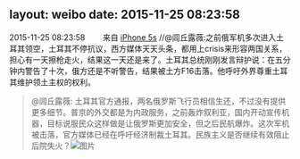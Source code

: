 layout: weibo
date: 2015-11-25 08:23:58
---
<meta name="referrer" content="no-referrer" />

2015-11-25 08:23:58  &nbsp;&nbsp;&nbsp;&nbsp;&nbsp;&nbsp; 来自 <a href="sinaweibo://customweibosource" rel="nofollow">iPhone 5s</a>
 //@闾丘露薇:之前俄军机多次进入土耳其领空，土耳其不停抗议，西方媒体天天头条，都用上crisis来形容两国关系，担心有一天擦枪走火，结果这一天还是来了。土耳其总统刚刚发言辩护说：在五分钟内警告了十次，俄方还是不听警告，结果被土方F16击落。他呼吁外界尊重土耳其维护领土主权的权利。
>  @闾丘露薇: 土耳其官方通报，两名俄罗斯飞行员相信生还，不过没有提供更多细节。普京的外交都是为内政服务，之前轰炸叙利亚，国内开动宣传机器，目标说服民众这样做是让俄罗斯更加安全，但之后民航爆炸。这次军机被击落，官方媒体已经在呼吁经济制裁土耳其。民族主义是否继续有效阻止后院失火？ ​​​
>  ![图片](https://ww3.sinaimg.cn/large/46e9d5dagw1eycm7f7rmlj20hs0vkjuf.jpg)
